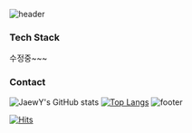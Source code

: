 
![header](https://capsule-render.vercel.app/api?text=JAEWON&fontColor=d6ace6&stroke=00FF00)
### Tech Stack
수정중~~~
### Contact

![JaewY's GitHub stats](https://github-readme-stats.vercel.app/api?username=JaewY&show_icons=true&theme=onedark)
[![Top Langs](https://github-readme-stats.vercel.app/api/top-langs/?username=JaewY&layout=compact&theme=onedark&langs_count=5)](https://github.com/anuraghazra/github-readme-stats)
![footer](https://capsule-render.vercel.app/api?section=footer)



[![Hits](https://hits.JaewY.com/api/count/incr/badge.svg?url=https%3A%2F%2Fgithub.com%2Fgjbae1212%2Fhit-counter&count_bg=%23E270A0&title_bg=%23877881&icon=github.svg&icon_color=%23E7E7E7&title=hits&edge_flat=false)](https://hits.seeyoufarm.com)
